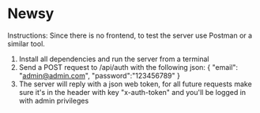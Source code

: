# Newsy

Instructions:
  Since there is no frontend, to test the server use Postman or a similar tool.
  1. Install all dependencies and run the server from a terminal 
  2. Send a POST request to /api/auth with the following json:
      {
        "email": "admin@admin.com",
        "password":"123456789"
      }
  3. The server will reply with a json web token, for all future requests make sure it's in the header with key "x-auth-token" and you'll be logged in with admin privileges
